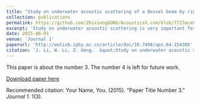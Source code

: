 ```yaml
---
title: "Study on underwater acoustic scattering of a Bessel beam by rigid objects with arbitrary shapes"
collection: publications
permalink: https://github.com/ZhixiongGONG/AcousticsX.com/blob/7723ace0bc8d5a3be6a27ed59c6978fdb301af63/files/Journal_01_2015APS_BesselSpheroid.pdf
excerpt: 'Study on underwater acoustic scattering is very important for detection, location, and recognition of underwater targets. In the past decades, most investigations in this respect were focused on the case of plane wave incidence. But the Bessel beam is a kind of approximate non-diffracting beam with an excellent directing property, so more attention should be paid on it. So far, according to the literature, the studies about underwater acoustic scattering of a Bessel beam mainly focused on spheres and spherical shells using the partial wave series form. When the scatterers become complex objects, the partial wave series form fails to deal with these kinds of problems. To overcome this shortage, the T-matrix method has been introduced to calculate the underwater scattering of a Bessel beam by complex rigid objects. #br#In this paper, the underwater acoustic scattering of a Bessel beam by rigid objects with arbitrary shapes calculated by T-matrix method is studied. By means of the harmonic expansion of Bessel beam, the expression of the incident coefficient can be derived. Through the transmission matrix that relates the known coefficients of expansion of an incident wave to the unknown expansion coefficients of the scattered field, the acoustic scattering formula of a Bessel beam by a rigid scatterer with arbitrary shape is established. In this paper, the backscattering fields of rigid spheroids and finite cylinders with two spheroidal endcaps are discussed, and the backscattering form function modulus |F| is curved as a function of dimensionless frequency ka. Subsequently, the peak to peak intervals in backscattering form function caused by the interference of the specular wave and the Franz wave are also analyzed in geometry. The calculated results show that the frequency interval obtained from the curves agrees well with those obtained by geometric analysis for the rigid objects. Meanwhile, for both the rigid spheroid and finite cylinder, the highlight model is successfully applied to explain the phenomenon in which the amplitude of backscattering form function changes with the cone angle of the Bessel beam. From the above numerical results and analysis, the T-matrix method has been successfully introduced to calculate the acoustic scattering of the Bessel beam by complex objects, which extends the application of the T-matrix method and provides a useful tool to explore the characteristics of the Bessel beam.'
date: 2015-06-01
venue: 'Journal 1'
paperurl: 'http://wulixb.iphy.ac.cn/article/doi/10.7498/aps.64.154305'
citation: 'J. Li, W. Li, Z. Gong.  &quot;Study on underwater acoustic scattering of a Bessel beam by rigid objects with arbitrary shapes.&quot; <i>Acta Phys. Sin.</i>. 64(15) 154305. (2015)'
---
```

This paper is about the number 3. The number 4 is left for future work.

[Download paper here](files/Journal_01_2015APS_BesselSpheroid.pdf)

Recommended citation: Your Name, You. (2015). "Paper Title Number 3." <i>Journal 1</i>. 1(3).

